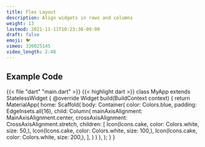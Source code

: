 ```yaml
---
title: Flex Layout
description: Align widgets in rows and columns
weight: 13
lastmod: 2021-11-11T10:23:30-09:00
draft: false
emoji: 🐦
vimeo: 336025145
video_length: 2:48
---
```


## Example Code

{{< file "dart" "main.dart" >}}
{{< highlight dart >}}
class MyApp extends StatelessWidget {
 @override
 Widget build(BuildContext context) {
   return MaterialApp(
     home: Scaffold(
       body: Container(
         color: Colors.blue,
         padding: EdgeInsets.all(16),
         child: Column(
           mainAxisAlignment: MainAxisAlignment.center,
           crossAxisAlignment: CrossAxisAlignment.stretch,
           children: <Widget>[
             Icon(Icons.cake, color: Colors.white, size: 50,),
             Icon(Icons.cake, color: Colors.white, size: 100,),
             Icon(Icons.cake, color: Colors.white, size: 200,),
           ],
         )
       )
     ),
   );
 }
}

